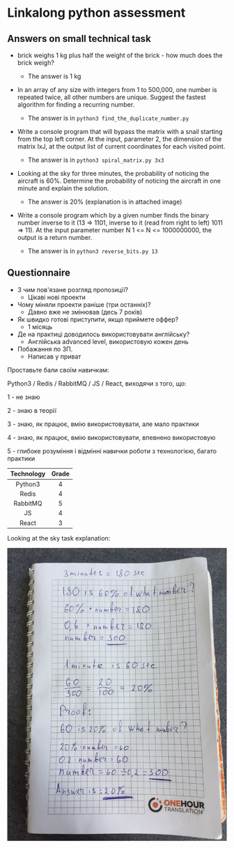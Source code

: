 # Linkalong python assessment

## Answers on small technical task

* brick weighs 1 kg plus half the weight of the brick - how much does the brick weigh?
    * The answer is 1 kg
    
* In an array of any size with integers from 1 to 500,000, one number is repeated twice, all other numbers are unique. Suggest the fastest algorithm for finding a recurring number.
    * The answer is in `python3 find_the_duplicate_number.py`

* Write a console program that will bypass the matrix with a snail starting from the top left corner. At the input, parameter 2, the dimension of the matrix IxJ, at the output list of current coordinates for each visited point.
    * The answer is in `python3 spiral_matrix.py 3x3`

* Looking at the sky for three minutes, the probability of noticing the aircraft is 60%. Determine the probability of noticing the aircraft in one minute and explain the solution.
    * The answer is 20% (explanation is in attached image)

* Write a console program which by a given number finds the binary number inverse to it (13 => 1101, inverse to it (read from right to left) 1011 => 11). At the input parameter number N 1 <= N <= 1000000000, the output is a return number.
    * The answer is in `python3 reverse_bits.py 13`

## Questionnaire

- З чим пов'язане розгляд пропозиції?
    - Цікаві нові проекти
- Чому міняли проекти раніше (три останніх)?
    - Давно вже не змінював (десь 7 років)
- Як швидко готові приступити, якщо приймете оффер?
    - 1 місяць 
- Де на практиці доводилось використовувати англійську?
    - Англійська advanced level, використовую кожен день
- Побажання по ЗП.
    - Написав у приват

Проставьте бали своїм навичкам:

Python3 / Redis / RabbitMQ / JS / React, виходячи з того, що:

1 - не знаю

2 - знаю в теорії

3 - знаю, як працює, вмію використовувати, але мало практики

4 - знаю, як працює, вмію використовувати, впевнено використовую

5 - глибоке розуміння і відмінні навички роботи з технологією, багато практики


| Technology | Grade |
| :---: | :---: |
| Python3 | 4 |
| Redis | 4 |
| RabbitMQ | 5 |
| JS | 4 |
| React | 3 |

Looking at the sky task explanation:

![](./images/percentage.jpg)
